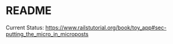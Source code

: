 # README


Current Status: https://www.railstutorial.org/book/toy_app#sec-putting_the_micro_in_microposts


